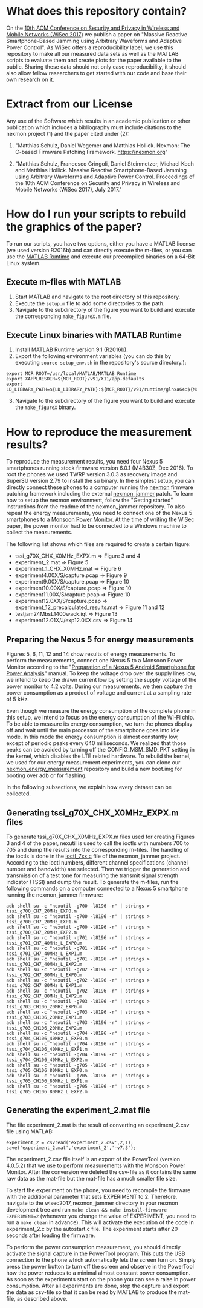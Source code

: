 # What does this repository contain?

On the [10th ACM Conference on Security and Privacy in Wireless and Mobile 
Networks (WiSec 2017)](http://wisec2017.ccs.neu.edu/) we publish a paper on 
"Massive Reactive Smartphone-Based Jamming using Arbitrary Waveforms and 
Adaptive Power Control". As WiSec offers a reproducibility label, we use this 
repository to make all our measured data sets as well as the MATLAB scripts 
to evaluate them and create plots for the paper available to the public. 
Sharing these data should not only ease reproducibility, it should also 
allow fellow researchers to get started with our code and base their own 
research on it.

# Extract from our License

Any use of the Software which results in an academic publication or
other publication which includes a bibliography must include
citations to the nexmon project (1) and the paper cited under (2):

1. "Matthias Schulz, Daniel Wegemer and Matthias Hollick. Nexmon:
    The C-based Firmware Patching Framework. https://nexmon.org"

2. "Matthias Schulz, Francesco Gringoli, Daniel Steinmetzer, Michael
    Koch and Matthias Hollick. Massive Reactive Smartphone-Based
    Jamming using Arbitrary Waveforms and Adaptive Power Control.
    Proceedings of the 10th ACM Conference on Security and Privacy
    in Wireless and Mobile Networks (WiSec 2017), July 2017."

# How do I run your scripts to rebuild the graphics of the paper?

To run our scripts, you have two options, either you have a MATLAB license
(we used version R2016b) and can directly execute the m-files, or you can use
the [MATLAB Runtime](https://mathworks.com/products/compiler/mcr.html) and
execute our precompiled binaries on a 64-Bit Linux system.

## Execute m-files with MATLAB

1. Start MATLAB and navigate to the root directory of this repository.
2. Execute the `setup.m` file to add some directories to the path.
3. Navigate to the subdirectory of the figure you want to build and execute the corresponding `make_figureX.m` file.

## Execute Linux binaries with MATLAB Runtime

1. Install MATLAB Runtime version 9.1 (R2016b).
2. Export the following environment variables (you can do this by executing `source setup_env.sh` in the repository's source directory.):
```
export MCR_ROOT=/usr/local/MATLAB/MATLAB_Runtime
export XAPPLRESDIR=${MCR_ROOT}/v91/X11/app-defaults
export LD_LIBRARY_PATH=${LD_LIBRARY_PATH}:${MCR_ROOT}/v91/runtime/glnxa64:${MCR_ROOT}/v91/bin/glnxa64:${MCR_ROOT}/v91/sys/os/glnxa64:${MCR_ROOT}/v91/sys/opengl/lib/glnxa64
```
3. Navigate to the subdirectory of the figure you want to build and execute the `make_figureX` binary.

# How to reproduce the measurement results?

To reproduce the measurement results, you need four Nexus 5 smartphones 
running stock firmware version 6.0.1 (M4B30Z, Dec 2016). To root the phones
we used TWRP version 3.0.3 as recovery image and SuperSU version 2.79 to 
install the su binary. In the simplest setup, you can directly connect these
phones to a computer running the [nexmon](https://nexmon.org) firmware patching
framework including the external 
[nexmon_jammer](https://github.com/seemoo-lab/wisec2017_nexmon_jammer) patch.
To learn how to setup the nexmon environment, follow the "Getting started"
instructions from the readme of the nexmon_jammer repository. To also repeat 
the energy measurements, you need to connect one of the Nexus 5 smartphones
to a [Monsoon Power Monitor](https://www.msoon.com/LabEquipment/PowerMonitor/).
At the time of writing the WiSec paper, the power monitor had to be connected
to a Windows machine to collect the measurements.

The following list shows which files are required to create a certain figure:

* tssi_g70X_CHX_X0MHz_EXPX.m => Figure 3 and 4
* experiment_2.mat => Figure 5
* experiment_1_CHX_X0MHz.mat => Figure 6
* experiment4.00X/S/capture.pcap => Figure 9
* experiment9.00X/S/capture.pcap => Figure 10
* experiment10.00X/S/capture.pcap => Figure 10
* experiment11.00X/S/capture.pcap => Figure 10
* experiment12.0XX/S/capture.pcap => experiment_12_precalculated_results.mat => Figure 11 and 12
* testjam24MbsL1400wack.iqt => Figure 13
* experiment12.01X/J/exp12.0XX.csv => Figure 14

## Preparing the Nexus 5 for energy measurements

Figures 5, 6, 11, 12 and 14 show results of energy measurements. To perform the 
measurements, connect one Nexus 5 to a Monsoon Power Monitor according to the
"[Preparation of a Nexus 5 Android Smartphone for Power Analysis](https://www.seemoo.tu-darmstadt.de/fileadmin/user_upload/Group_SEEMOO/mschulz/nexus5_power_analysis.pdf)"
manual. To keep the voltage drop over the supply lines low, we intend to keep the 
drawn current low by setting the supply voltage of the power monitor to 4.2 volts.
During our measurements, we then capture the power consumption as a product of voltage
and current at a sampling rate of 5 kHz.

Even though we measure the energy consumption of the complete phone in this setup, we
intend to focus on the energy consumption of the Wi-Fi chip. To be able to measure
its energy consumption, we turn the phones display off and wait until the main processor
of the smartphone goes into idle mode. In this mode the energy consumption is almost 
constantly low, except of periodic peaks every 640 milliseconds. We realized that those 
peaks can be avoided by turning off the CONFIG_MSM_SMD_PKT setting in the kernel, which 
disables the LTE related hardware. To rebuild the kernel, we used for our energy
measurement experiments, you can clone our
[nexmon_energy_measurement](https://github.com/seemoo-lab/nexmon_energy_measurement)
repository and build a new boot.img for booting over adb or for flashing.

In the following subsections, we explain how every dataset can be collected.

## Generating tssi_g70X_CHX_X0MHz_EXPX.m files

To generate tssi_g70X_CHX_X0MHz_EXPX.m files used for creating Figures 3 and 4
of the paper, nexutil is used to call the ioctls with numbers 700 to 705 and 
dump the results into the corresponding m-files. The handling of the ioctls is 
done in the
[ioctl_7xx.c](https://github.com/seemoo-lab/wisec2017_nexmon_jammer/blob/master/src/ioctl_7xx.c#L59)
file of the nexmon_jammer project. According to the ioctl numbers, different
channel specifications (channel number and bandwidth) are selected. Then we
trigger the generation and transmission of a test tone for measuring the 
transmit signal strength indicator (TSSI) and dump the result. To generate
the m-files, run the following commands on a computer connected to a Nexus 5
smartphone running the nexmon_jammer firmware:

``` 	
adb shell su -c "nexutil -g700 -l8196 -r" | strings > tssi_g700_CH7_20MHz_EXP0.m
adb shell su -c "nexutil -g700 -l8196 -r" | strings > tssi_g700_CH7_20MHz_EXP1.m
adb shell su -c "nexutil -g700 -l8196 -r" | strings > tssi_g700_CH7_20MHz_EXP2.m
adb shell su -c "nexutil -g701 -l8196 -r" | strings > tssi_g701_CH7_40MHz_L_EXP0.m
adb shell su -c "nexutil -g701 -l8196 -r" | strings > tssi_g701_CH7_40MHz_L_EXP1.m
adb shell su -c "nexutil -g701 -l8196 -r" | strings > tssi_g701_CH7_40MHz_L_EXP2.m
adb shell su -c "nexutil -g702 -l8196 -r" | strings > tssi_g702_CH7_80MHz_L_EXP0.m
adb shell su -c "nexutil -g702 -l8196 -r" | strings > tssi_g702_CH7_80MHz_L_EXP1.m
adb shell su -c "nexutil -g702 -l8196 -r" | strings > tssi_g702_CH7_80MHz_L_EXP2.m
adb shell su -c "nexutil -g703 -l8196 -r" | strings > tssi_g703_CH106_20MHz_EXP0.m
adb shell su -c "nexutil -g703 -l8196 -r" | strings > tssi_g703_CH106_20MHz_EXP1.m
adb shell su -c "nexutil -g703 -l8196 -r" | strings > tssi_g703_CH106_20MHz_EXP2.m
adb shell su -c "nexutil -g704 -l8196 -r" | strings > tssi_g704_CH106_40MHz_L_EXP0.m
adb shell su -c "nexutil -g704 -l8196 -r" | strings > tssi_g704_CH106_40MHz_L_EXP1.m
adb shell su -c "nexutil -g704 -l8196 -r" | strings > tssi_g704_CH106_40MHz_L_EXP2.m
adb shell su -c "nexutil -g705 -l8196 -r" | strings > tssi_g705_CH106_80MHz_L_EXP0.m
adb shell su -c "nexutil -g705 -l8196 -r" | strings > tssi_g705_CH106_80MHz_L_EXP1.m
adb shell su -c "nexutil -g705 -l8196 -r" | strings > tssi_g705_CH106_80MHz_L_EXP2.m
```

## Generating the experiment_2.mat file

The file experiment_2.mat is the result of converting an experiment_2.csv file using 
MATLAB:
```
experiment_2 = csvread('experiment_2.csv',2,1);
save('experiment_2.mat','experiment_2','-v7.3');
```
The experiment_2.csv file itself is an export of the PowerTool (version 4.0.5.2)
that we use to perform measurements with the Monsoon Power Monitor. After the 
conversion we deleted the csv-file as it contains the same raw data as the mat-file 
but the mat-file has a much smaller file size.

To start the experiment on the phone, you need to recompile the firmware with the
additional parameter that sets EXPERIMENT to 2. Therefore, navigate to the 
wisec2017_nexmon_jammer directory in your nexmon development tree and run
`make clean && make install-firmware EXPERIMENT=2` (whenever you change the value of
EXPERIMENT, you need to run a `make clean` in advance). This will activate the 
execution of the code in experiment_2.c by the autostart.c file. The experiment starts 
after 20 seconds after loading the firmware.

To perform the power consumption measurement, you should directly activate the signal
capture in the PowerTool program. This cuts the USB connection to the phone which 
automatically lets the screen turn on. Simply press the power button to turn off the 
screen and observe in the PowerTool how the power reduces to a minimal almost constant 
power consumption. As soon as the experiments start on the phone you can see a raise
in power consumption. After all experiments are done, stop the capture and export the
data as csv-file so that it can be read by MATLAB to produce the mat-file, as described
above.
